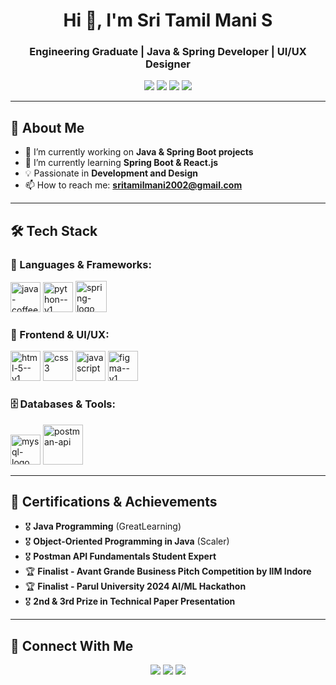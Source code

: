 <h1 align="center">Hi 👋, I'm Sri Tamil Mani S</h1>
<h3 align="center">Engineering Graduate | Java & Spring Developer | UI/UX Designer</h3>

<p align="center">
  <a href="https://isritamilmani.netlify.app/"><img src="https://img.shields.io/badge/Portfolio-%2312100E.svg?style=flat&logo=amp&logoColor=white" /></a>
  <a href="https://www.linkedin.com/in/sritamilmani/"><img src="https://img.shields.io/badge/LinkedIn-%230077B5.svg?style=flat&logo=linkedin&logoColor=white" /></a>
  <a href="https://github.com/sritamilmani"><img src="https://img.shields.io/github/followers/sritamilmani?label=Follow&style=social" /></a>
  <a href="mailto:sritamilmani2002@gmail.com"><img src="https://img.shields.io/badge/Email-%23D14836.svg?style=flat&logo=gmail&logoColor=white" /></a>
</p>

---

## 🚀 **About Me**
- 🔭 I’m currently working on **Java & Spring Boot projects**  
- 🌱 I’m currently learning **Spring Boot & React.js**  
- 💡 Passionate in **Development and Design**  
- 📫 How to reach me: **sritamilmani2002@gmail.com**   

---

## 🛠 **Tech Stack**
### 🚀 Languages & Frameworks:

<img width="48" height="48" src="https://img.icons8.com/color/48/java-coffee-cup-logo--v1.png" alt="java-coffee-cup-logo--v1"/> <img width="48" height="48" src="https://img.icons8.com/color/48/python--v1.png" alt="python--v1"/> <img width="50" height="50" src="https://img.icons8.com/officel/50/spring-logo.png" alt="spring-logo"/>

### 🎨 Frontend & UI/UX:
<img width="48" height="48" src="https://img.icons8.com/color/48/html-5--v1.png" alt="html-5--v1"/> <img width="48" height="48" src="https://img.icons8.com/color/48/css3.png" alt="css3"/> <img width="48" height="48" src="https://img.icons8.com/fluency/48/javascript.png" alt="javascript"/> <img width="48" height="48" src="https://img.icons8.com/color/48/figma--v1.png" alt="figma--v1"/>

### 🗄 Databases & Tools:
<img width="48" height="48" src="https://img.icons8.com/fluency/48/mysql-logo.png" alt="mysql-logo"/> <img width="64" height="64" src="https://img.icons8.com/dusk/64/postman-api.png" alt="postman-api"/>

---

## 🏅 **Certifications & Achievements**
- 🎖 **Java Programming** (GreatLearning)
- 🎖 **Object-Oriented Programming in Java** (Scaler)
- 🎖 **Postman API Fundamentals Student Expert**
- 🏆 **Finalist - Avant Grande Business Pitch Competition by IIM Indore**
- 🏆 **Finalist - Parul University 2024 AI/ML Hackathon**
- 🎖 **2nd & 3rd Prize in Technical Paper Presentation**

---

## 🤝 **Connect With Me**
<p align="center">
  <a href="https://www.linkedin.com/in/sritamilmani/"><img src="https://img.shields.io/badge/LinkedIn-%230077B5.svg?style=flat&logo=linkedin&logoColor=white" /></a>
  <a href="mailto:sritamilmani2002@gmail.com"><img src="https://img.shields.io/badge/Email-%23D14836.svg?style=flat&logo=gmail&logoColor=white" /></a>
  <a href="https://isritamilmani.netlify.app/"><img src="https://img.shields.io/badge/Portfolio-%2312100E.svg?style=flat&logo=amp&logoColor=white" /></a>
</p>
